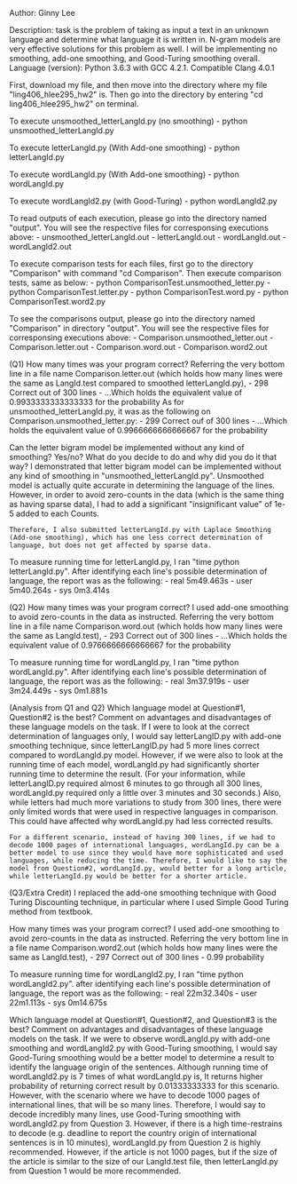 Author: Ginny Lee

Description: task is the problem of taking as input a text in an unknown language and determine what language it is written in. N-gram models are very effective solutions for this problem as well. I will be implementing no smoothing, add-one smoothing, and Good-Turing smoothing overall.
Language (version): Python 3.6.3 with GCC 4.2.1. Compatible Clang 4.0.1

First, download my file, and then move into the directory where my file "ling406_hlee295_hw2" is. Then go into the directory by entering "cd ling406_hlee295_hw2" on terminal.


To execute unsmoothed_letterLangId.py (no smoothing)
    - python unsmoothed_letterLangId.py

To execute letterLangId.py (With Add-one smoothing)
    - python letterLangId.py

To execute wordLangId.py  (With Add-one smoothing)
    - python wordLangId.py

To execute wordLangId2.py (with Good-Turing)
    - python wordLangId2.py


To read outputs of each execution, please go into the directory named "output". You will see the respective files for corresponsing executions above:
    - unsmoothed_letterLangId.out
    - letterLangId.out
    - wordLangId.out
    - wordLangId2.out

To execute comparison tests for each files, first go to the directory "Comparison" with command "cd Comparison".
Then execute comparison tests, same as below:
    - python ComparisonTest.unsmoothed_letter.py
    - python ComparisonTest.letter.py
    - python ComparisonTest.word.py
    - python ComparisonTest.word2.py

To see the comparisons output, please go into the directory named "Comparison" in directory "output". You will see the respective files for corresponsing executions above: 
    - Comparison.unsmoothed_letter.out
    - Comparison.letter.out
    - Comparison.word.out
    - Comparison.word2.out




(Q1)
How many times was your program correct?
Referring the very bottom line in a file name Comparison.letter.out (which holds how many lines were the same as LangId.test compared to smoothed letterLangId.py),
    - 298 Correct out of 300 lines
    - ...Which holds the equivalent value of 0.9933333333333333 for the probability 
As for unsmoothed_letterLangId.py, it was as the following on Comparison.unsmoothed_letter.py:
    - 299 Correct ouf of 300 lines
    - ...Which holds the equivalent value of 0.9966666666666667 for the probability


Can the letter bigram model be implemented without any kind of smoothing? Yes/no? What do you decide to do and why did you do it that way?
    I demonstrated that letter bigram model can be implemented without any kind of smoothing in "unsmoothed_letterLangId.py". Unsmoothed model is actually quite accurate in determining the language of the lines. However, in order to avoid zero-counts in the data (which is the same thing as having sparse data), I had to add a significant "insignificant value" of 1e-5 added to each Counts. 

    Therefore, I also submitted letterLangId.py with Laplace Smoothing (Add-one smoothing), which has one less correct determination of language, but does not get affected by sparse data.


To measure running time for letterLangId.py, I ran "time python letterLangId.py".
After identifying each line's possible determination of language, the report was as the following:
    - real    5m49.463s
    - user    5m40.264s
    - sys     0m3.414s



(Q2)
How many times was your program correct?
I used add-one smoothing to avoid zero-counts in the data as instructed.
Referring the very bottom line in a file name Comparison.word.out (which holds how many lines were the same as LangId.test),
    - 293 Correct out of 300 lines
    - ...Which holds the equivalent value of 0.9766666666666667 for the probability

To measure running time for wordLangId.py, I ran "time python wordLangId.py".
After identifying each line's possible determination of language, the report was as the following:
    - real    3m37.919s
    - user    3m24.449s
    - sys     0m1.881s



(Analysis from Q1 and Q2)
Which language model at Question#1, Question#2 is the best? Comment on advantages and disadvantages of these language models on the task. 
    If I were to look at the correct determination of languages only, I would say letterLangID.py with add-one smoothing technique, since letterLangID.py had 5 more lines correct compared to wordLangId.py model. However, if we were also to look at the running time of each model, wordLangId.py had significantly shorter running time to determine the result. (For your information, while letterLangID.py required almost 6 minutes to go through all 300 lines, wordLangId.py required only a little over 3 minutes and 30 seconds.) Also, while letters had much more variations to study from 300 lines, there were only limited words that were used in respective languages in comparison. This could have affected why wordLangId.py had less corrected results.

    For a different scenario, instead of having 300 lines, if we had to decode 1000 pages of international languages, wordLangId.py can be a better model to use since they would have more sophisticated and used languages, while reducing the time. Therefore, I would like to say the model from Question#2, wordLangId.py, would better for a long article, while letterLangId.py would be better for a shorter article.





(Q3/Extra Credit)
I replaced the add-one smoothing technique with Good Turing Discounting technique, in particular where I used Simple Good Turing method from textbook. 


How many times was your program correct?
I used add-one smoothing to avoid zero-counts in the data as instructed.
Referring the very bottom line in a file name Comparison.word2.out (which holds how many lines were the same as LangId.test),
    - 297 Correct out of 300 lines
    - 0.99 probability

To measure running time for wordLangId2.py, I ran "time python wordLangId2.py".
after identifying each line's possible determination of language, the report was as the following:
    - real    22m32.340s
    - user    22m1.113s
    - sys     0m14.675s

Which language model at Question#1, Question#2, and Question#3 is the best? Comment on advantages and disadvantages of these language models on the task. 
    If we were to observe wordLangId.py with add-one smoothing and wordLangId2.py with Good-Turing smoothing, I would say Good-Turing smoothing would be a better model to determine a result to identify the language origin of the sentences. Although running time of wordLangId2.py is 7 times of what wordLangId.py is, It returns higher probability of returning correct result by 0.01333333333 for this scenario. However, with the scenario where we have to decode 1000 pages of international lines, that will be so many lines. Therefore, I would say to decode incredibly many lines, use Good-Turing smoothing with wordLangId2.py from Question 3. However, if there is a high time-restrains to decode (e.g. deadline to report the country origin of international sentences is in 10 minutes), wordLangId.py from Question 2 is highly recommended. However, if the article is not 1000 pages, but if the size of the article is similar to the size of our LangId.test file, then letterLangId.py from Question 1 would be more recommended.
